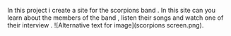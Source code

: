 In this project i create a site for the scorpions band . In this site can you learn about the members of the band , listen their songs and watch one of their interview .
![Alternative text for image](scorpions screen.png).


